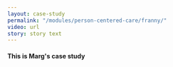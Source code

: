 ```yaml
--- 
layout: case-study
permalink: "/modules/person-centered-care/franny/"
video: url
story: story text
---
```

#### This is Marg's case study